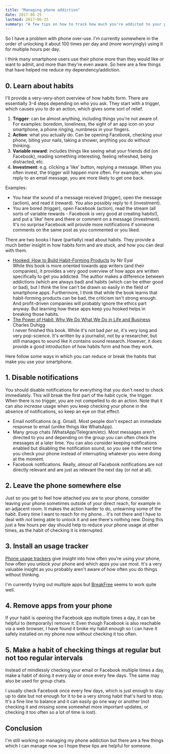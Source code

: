 ```yaml
---
title: "Managing phone addiction"
date: 2017-06-25
lastmod: 2017-06-25
summary: "A few tips on how to track how much you're addicted to your phone and how you can manage it. I give a short overview of how habits work. Then I describe how you can track how much you use your phone and give a few tips on breaking a few of those habits."
---
```

So I have a problem with phone over-use. I'm currently somewhere in the order of unlocking it about 100 times per day and (more worryingly) using it for multiple hours per day.

I think many smartphone users use their phone more than they would like or want to admit, and more than they're even aware. So here are a few things that have helped me reduce my dependency/addiction.

## 0. Learn about habits

I'll provide a very-very-short overview of how habits form. There are essentially 3-4 steps depending on who you ask. They start with a trigger, which causes you to do an action, which gives some sort of relief.

 1. **Trigger**: can be almost anything, including things you're not aware of. For examples: boredom, loneliness, the sight of an app icon on your smartphone, a phone ringing, numbness in your fingers.
 2. **Action**: what you actually do. Can be opening Facebook, checking your phone, biting your nails, taking a shower, anything you do without thinking.
 3. **Variable reward**: includes things like seeing what your friends did (on Facebook), reading something interesting, feeling refreshed, being distracted, etc.
 4. **Investment**: e.g. clicking a 'like' button, replying a message. When you often invest, the trigger will happen more often. For example, when you reply to an email message, you are more likely to get one back.

Examples:

  * You hear the sound of a message received (trigger), open the message (action), and read it (reward). You also possibly reply to it (investment).
  * You are bored (trigger), open Facebook (action), read the stream (all sorts of variable rewards - Facebook is very good at creating habits!), and put a 'like' here and there or comment on a message (investment). It's no surprise Facebook will provide more notifications if someone comments on the same post as you commented or you liked.

There are two books I have (partially) read about habits. They provide a much better insight in how habits form and are stuck, and how you can deal with them.

  * [Hooked: How to Build Habit-Forming Products](http://www.goodreads.com/book/show/22668729-hooked) by Nir Eyal   
    While this book is more oriented towards app writers (and their companies), it provides a very good overview of how apps are written specifically to get you addicted. The author makes a difference between addictions (which are always bad) and habits (which can be either good or bad), but I think the line can't be drawn so easily in the field of smartphone apps. Furthermore, I think that while the book learns that habit-forming products can be bad, the criticism isn't strong enough. And profit-driven companies will probably ignore the ethics part anyway. But learning how these apps keep you hooked helps in breaking those habits.
  * [The Power of Habit: Why We Do What We Do in Life and Business](https://www.goodreads.com/book/show/12609433-the-power-of-habit) Charles Duhigg  
    I never finished this book. While it's not bad *per se*, it's very long and very pop-science. It's written by a journalist, not by a researcher, but still manages to sound like it contains sound research. However, it does provide a good introduction of how habits form and how they work.

Here follow some ways in which you can reduce or break the habits that make you use your smartphone.

## 1. Disable notifications

You should disable notifications for everything that you don't need to check immediately. This will break the first part of the habit cycle, the trigger. When there is no trigger, you are not compelled to do an action. Note that it can also *increase* usage when you keep checking your phone in the absence of notifications, so keep an eye on that effect.

  * Email notifications (e.g. Gmail). Most people don't expect an immediate response to email (unlike things like WhatsApp).
  * Many group chats (WhatsApp/Telegram/etc). Most messages aren't directed to you and depending on the group you can often check the messages at a later time. You can also consider keeping notifications enabled but disabling the notification sound, so you see it the next time you check your phone instead of interrupting whatever you were doing at the moment.
  * Facebook notifications. Really, *almost all* Facebook notifications are not directly relevant and are just as relevant the next day (or not at all).

## 2. Leave the phone somewhere else

Just so you get to feel how attached you are to your phone, consider leaving your phone sometimes outside of your direct reach, for example in an adjacent room. It makes the action harder to do, unlearning some of the habit. Every time I want to reach for my phone... it's not there and I have to deal with *not* being able to unlock it and see there's nothing new. Doing this just a few hours per day should help to reduce your phone usage at other times, as the habit of checking it is interrupted.

## 3. Install an usage tracker

[Phone usage trackers](https://play.google.com/store/search?q=phone%20usage%20tracker) give insight into how often you're using your phone, how often you unlock your phone and which apps you use most. It's a very valuable insight as you probably aren't aware of how often you do things without thinking.

I'm currently trying out multiple apps but [BreakFree](https://play.google.com/store/apps/details?id=mrigapps.andriod.breakfree.deux) seems to work quite well.

## 4. Remove apps from your phone

If your habit is opening the Facebook app multiple times a day, it can be helpful to (temporarily) remove it. Even though Facebook is also reachable via a web browser, I have found it broke my habit enough so I can have it safely installed on my phone now without checking it too often.

## 5. Make a habit of checking things at regular but not too regular intervals

Instead of mindlessly checking your email or Facebook multiple times a day, make a habit of doing it every day or once every few days. The same may also be used for group chats.

I usually check Facebook once every few days, which is just enough to stay up to date but not enough for it to be a very strong habit that's hard to stop. It's a fine line to balance and it can easily go one way or another (not checking it and missing some somewhat more important updates, or checking it too often so a lot of time is lost).

## Conclusion

I'm still working on managing my phone addiction but there are a few things which I can manage now so I hope these tips are helpful for someone.

